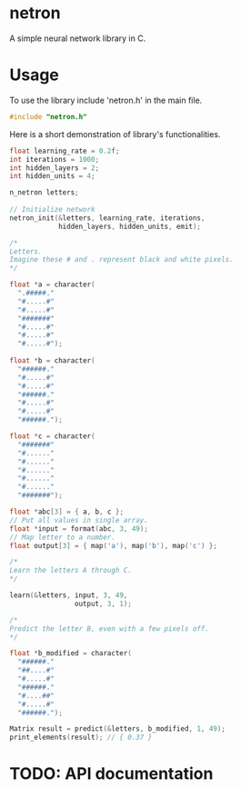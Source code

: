 # netron

A simple neural network library in C.

# Usage

To use the library include 'netron.h' in the main file.

```C
#include "netron.h"
```
Here is a short demonstration of library's functionalities.

```C
float learning_rate = 0.2f;
int iterations = 1000;
int hidden_layers = 2;
int hidden_units = 4;

n_netron letters;
 
// Initialize network
netron_init(&letters, learning_rate, iterations,
            hidden_layers, hidden_units, emit);

/*
Letters.
Imagine these # and . represent black and white pixels.
*/

float *a = character(
  ".#####."
  "#.....#"
  "#.....#"
  "#######"
  "#.....#"
  "#.....#"
  "#.....#");
  
float *b = character(
  "######."
  "#.....#"
  "#.....#"
  "######."
  "#.....#"
  "#.....#"
  "######.");

float *c = character(
  "#######"
  "#......"
  "#......"
  "#......"
  "#......"
  "#......"
  "#######");

float *abc[3] = { a, b, c };
// Put all values in single array.
float *input = format(abc, 3, 49);
// Map letter to a number.
float output[3] = { map('a'), map('b'), map('c') };

/*
Learn the letters A through C.
*/

learn(&letters, input, 3, 49,
                output, 3, 1);

/*
Predict the letter B, even with a few pixels off.
*/

float *b_modified = character(
  "######."
  "##....#"
  "#.....#"
  "######."
  "#....##"
  "#.....#"
  "######.");

Matrix result = predict(&letters, b_modified, 1, 49);
print_elements(result); // { 0.37 }
```
# TODO: API documentation


